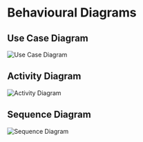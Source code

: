 # Behavioural Diagrams 
## Use Case Diagram
![Use Case Diagram](https://github.com/GEN-AUG/SDLC_01_Falcon/blob/main/2_Architecture/Behavioural%20Diagram/useCase.jpg)
## Activity Diagram
![Activity Diagram](https://github.com/GEN-AUG/SDLC_01_Falcon/blob/main/2_Architecture/Behavioural%20Diagram/activityDiagram.jpg)
## Sequence Diagram
![Sequence Diagram](https://github.com/GEN-AUG/SDLC_01_Falcon/blob/main/2_Architecture/Behavioural%20Diagram/Sequencediagram.png)
